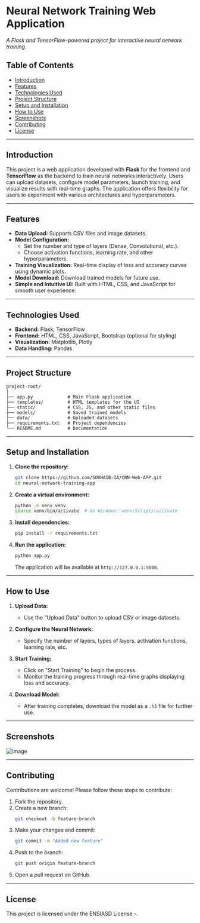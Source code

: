 # Neural Network Training Web Application  
*A Flask and TensorFlow-powered project for interactive neural network training.*

## Table of Contents  
- [Introduction](#introduction)  
- [Features](#features)  
- [Technologies Used](#technologies-used)  
- [Project Structure](#project-structure)  
- [Setup and Installation](#setup-and-installation)  
- [How to Use](#how-to-use)  
- [Screenshots](#screenshots)  
- [Contributing](#contributing)  
- [License](#license)

---

## Introduction  
This project is a web application developed with **Flask** for the frontend and **TensorFlow** as the backend to train neural networks interactively. Users can upload datasets, configure model parameters, launch training, and visualize results with real-time graphs. The application offers flexibility for users to experiment with various architectures and hyperparameters.  

---

## Features  
- **Data Upload:** Supports CSV files and image datasets.  
- **Model Configuration:**  
  - Set the number and type of layers (Dense, Convolutional, etc.).  
  - Choose activation functions, learning rate, and other hyperparameters.  
- **Training Visualization:** Real-time display of loss and accuracy curves using dynamic plots.  
- **Model Download:** Download trained models for future use.  
- **Simple and Intuitive UI:** Built with HTML, CSS, and JavaScript for smooth user experience.

---

## Technologies Used  
- **Backend:** Flask, TensorFlow  
- **Frontend:** HTML, CSS, JavaScript, Bootstrap (optional for styling)  
- **Visualization:** Matplotlib, Plotly  
- **Data Handling:** Pandas  

---

## Project Structure  
```
project-root/  
│  
├── app.py             # Main Flask application  
├── templates/         # HTML templates for the UI  
├── static/            # CSS, JS, and other static files  
├── models/            # Saved trained models  
├── data/              # Uploaded datasets  
├── requirements.txt   # Project dependencies  
└── README.md          # Documentation
```

---

## Setup and Installation  
1. **Clone the repository:**  
   ```bash  
   git clone https://github.com/SOUHAIB-IA/CNN-Web-APP.git
   cd neural-network-training-app  
   ```  

2. **Create a virtual environment:**  
   ```bash  
   python -m venv venv  
   source venv/bin/activate  # On Windows: venv\Scripts\activate  
   ```

3. **Install dependencies:**  
   ```bash  
   pip install -r requirements.txt  
   ```

4. **Run the application:**  
   ```bash  
   python app.py  
   ```  
   The application will be available at `http://127.0.0.1:5000`.

---

## How to Use  
1. **Upload Data:**  
   - Use the "Upload Data" button to upload CSV or image datasets.  

2. **Configure the Neural Network:**  
   - Specify the number of layers, types of layers, activation functions, learning rate, etc.

3. **Start Training:**  
   - Click on "Start Training" to begin the process.  
   - Monitor the training progress through real-time graphs displaying loss and accuracy.

4. **Download Model:**  
   - After training completes, download the model as a `.h5` file for further use.  

---

## Screenshots  
![image](https://github.com/user-attachments/assets/64307d50-7d1e-43a8-8521-e6c1b7c815d0)


---

## Contributing  
Contributions are welcome! Please follow these steps to contribute:  
1. Fork the repository.  
2. Create a new branch:  
   ```bash  
   git checkout -b feature-branch  
   ```  
3. Make your changes and commit:  
   ```bash  
   git commit -m "Added new feature"  
   ```  
4. Push to the branch:  
   ```bash  
   git push origin feature-branch  
   ```  
5. Open a pull request on GitHub.

---

## License  
This project is licensed under the ENSIASD License -.

